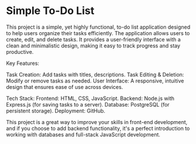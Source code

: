 # Simple To-Do List

This project is a simple, yet highly functional, to-do list application designed to help users organize their tasks efficiently. The application allows users to create, edit, and delete tasks. It provides a user-friendly interface with a clean and minimalistic design, making it easy to track progress and stay productive.

Key Features:

Task Creation: Add tasks with titles, descriptions.
Task Editing & Deletion: Modify or remove tasks as needed.
User Interface: A responsive, intuitive design that ensures ease of use across devices.

Tech Stack:
Frontend: HTML, CSS, JavaScript.
Backend: Node.js with Express.js (for saving tasks to a server).
Database: PostgreSQL (for persistent storage).
Deployment: GitHub.

This project is a great way to improve your skills in front-end development, and if you choose to add backend functionality, it's a perfect introduction to working with databases and full-stack JavaScript development.
